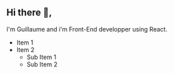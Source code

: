 ## Hi there 👋, 
I'm Guillaume and i'm Front-End developper using React. 

- Item 1
- Item 2
  - Sub Item 1
  - Sub Item 2
